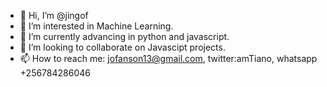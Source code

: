 - 👋 Hi, I’m @jingof
- 👀 I’m interested in Machine Learning.
- 🌱 I’m currently advancing in python and javascript.
- 💞️ I’m looking to collaborate on Javascipt projects.
- 📫 How to reach me: jofanson13@gmail.com, twitter:amTiano, whatsapp +256784286046

<!---
jingof/jingof is a ✨ special ✨ repository because its `README.md` (this file) appears on your GitHub profile.
You can click the Preview link to take a look at your changes.
--->
